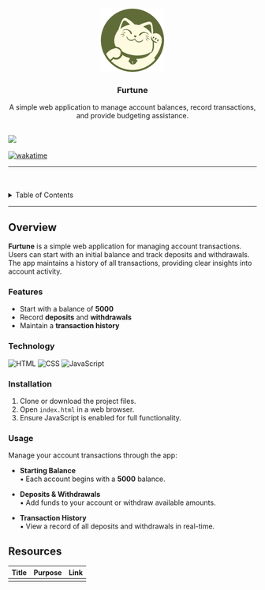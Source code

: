 <a name="readme-top">

<br/>

<br />
<div align="center">
  <a href="https://github.com/sdoxina/">
    <img src="./assets/img/furtuneLogo.png" alt="Furtune" width="130" height="130">
  </a>
  <h3 align="center">Furtune</h3>
</div>
<div align="center">
  A simple web application to manage account balances, record transactions, and provide budgeting assistance.
</div>

<br />

![](https://visit-counter.vercel.app/counter.png?page=sdoxina/AWD-Seatwork-1-1-OS-25)

[![wakatime](https://wakatime.com/badge/user/018dd99a-4985-4f98-8216-6ca6fe2ce0f8/project/63501637-9a31-42f0-960d-4d0ab47977f8.svg)](https://wakatime.com/badge/user/018dd99a-4985-4f98-8216-6ca6fe2ce0f8/project/63501637-9a31-42f0-960d-4d0ab47977f8)

---

<br />
<br />

<details>
  <summary>Table of Contents</summary>
  <ol>
    <li>
      <a href="#overview">Overview</a>
      <ol>
        <li>
          <a href="#features">Features</a>
        </li>
        <li>
          <a href="#technology">Technology</a>
        </li>
      </ol>
    </li>
    <li>
      <a href="#installation">Installation</a>
    </li>
    <li>
      <a href="#usage">Usage</a>
    </li>
    <li>
      <a href="#resources">Resources</a>
    </li>
  </ol>
</details>

---

## Overview

**Furtune** is a simple web application for managing account transactions. Users can start with an initial balance and track deposits and withdrawals. The app maintains a history of all transactions, providing clear insights into account activity.

### Features
- Start with a balance of **5000**  
- Record **deposits** and **withdrawals**  
- Maintain a **transaction history**  

### Technology
![HTML](https://img.shields.io/badge/HTML-E34F26?style=for-the-badge&logo=html5&logoColor=white)
![CSS](https://img.shields.io/badge/CSS-1572B6?style=for-the-badge&logo=css3&logoColor=white)
![JavaScript](https://img.shields.io/badge/JavaScript-F7DF1E?style=for-the-badge&logo=javascript&logoColor=white)

### Installation
1. Clone or download the project files.
2. Open `index.html` in a web browser.
3. Ensure JavaScript is enabled for full functionality.

### Usage
Manage your account transactions through the app:  

- **Starting Balance**  
  ▪ Each account begins with a **5000** balance.  

- **Deposits & Withdrawals**  
  ▪ Add funds to your account or withdraw available amounts.  

- **Transaction History**  
  ▪ View a record of all deposits and withdrawals in real-time.  

## Resources

| Title | Purpose | Link |
|-|-|-|
|  |  |  |
